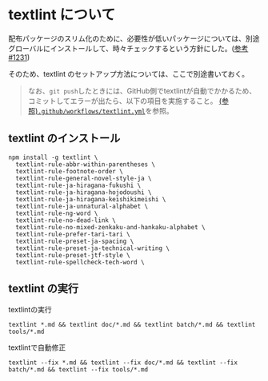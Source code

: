 # textlint について

配布パッケージのスリム化のために、必要性が低いパッケージについては、別途グローバルにインストールして、時々チェックするという方針にした。([参考#1231](https://github.com/kujirahand/nadesiko3/issues/1231))

そのため、textlint のセットアップ方法については、ここで別途書いておく。

> なお、`git push`したときには、GitHub側でtextlintが自動でかかるため、コミットしてエラーが出たら、以下の項目を実施すること。
> [(参照)`.github/workflows/textlint.yml`](.github/workflows/textlint.yml)を参照。

## textlint のインストール

```shell
npm install -g textlint \
  textlint-rule-abbr-within-parentheses \
  textlint-rule-footnote-order \
  textlint-rule-general-novel-style-ja \
  textlint-rule-ja-hiragana-fukushi \
  textlint-rule-ja-hiragana-hojodoushi \
  textlint-rule-ja-hiragana-keishikimeishi \
  textlint-rule-ja-unnatural-alphabet \
  textlint-rule-ng-word \
  textlint-rule-no-dead-link \
  textlint-rule-no-mixed-zenkaku-and-hankaku-alphabet \
  textlint-rule-prefer-tari-tari \
  textlint-rule-preset-ja-spacing \
  textlint-rule-preset-ja-technical-writing \
  textlint-rule-preset-jtf-style \
  textlint-rule-spellcheck-tech-word \
 ```

## textlint の実行

textlintの実行

```shell
textlint *.md && textlint doc/*.md && textlint batch/*.md && textlint tools/*.md
```

textlintで自動修正

```shell
textlint --fix *.md && textlint --fix doc/*.md && textlint --fix batch/*.md && textlint --fix tools/*.md
```
